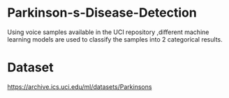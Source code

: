 # Parkinson-s-Disease-Detection
Using voice samples available in the UCI repository ,different machine learning models are used to classify the samples into 2 categorical results.
# Dataset 
https://archive.ics.uci.edu/ml/datasets/Parkinsons
